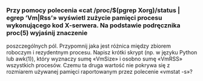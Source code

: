 ### Przy pomocy polecenia «cat /proc/$(pgrep Xorg)/status | egrep ’Vm|Rss’» wyświetl zużycie pamięci procesu wykonującego kod X-serwera. Na podstawie podręcznika proc(5) wyjaśnij znaczenie
poszczególnych pól. Przypomnij jaka jest różnica między zbiorem roboczym i rezydentnym procesu. Napisz
krótki skrypt (np. w języku Python lub awk(1)), który wyznaczy sumę «VmSize» i osobno sumę «VmRSS»
wszystkich procesów. Czemu ta druga wartość nie pokrywa się z rozmiarem używanej pamięci raportowanym
przez polecenie «vmstat -s»?